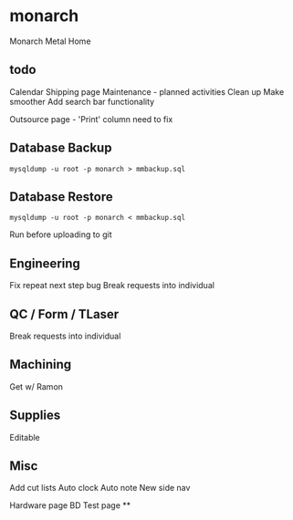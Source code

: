 # monarch
Monarch Metal Home 

## todo
Calendar
Shipping page
Maintenance - planned activities
Clean up
Make smoother
Add search bar functionality

Outsource page - 'Print' column need to fix

## Database Backup
```
mysqldump -u root -p monarch > mmbackup.sql
```

## Database Restore
```
mysqldump -u root -p monarch < mmbackup.sql
```

Run before uploading to git

## Engineering
Fix repeat next step bug
Break requests into individual

## QC / Form / TLaser
Break requests into individual

## Machining
Get w/ Ramon

## Supplies
Editable

## Misc
Add cut lists
Auto clock
Auto note
New side nav

Hardware page
BD Test page **